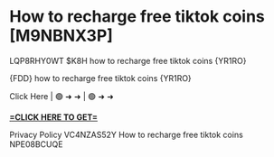 # How to recharge free tiktok coins [M9NBNX3P]

LQP8RHY0WT $K8H how to recharge free tiktok coins {YR1RO}

{FDD} how to recharge free tiktok coins {YR1RO}

Click Here | 🟢 ➜ ➜ | 🟢 ➜ ➜ 

**[=CLICK HERE TO GET=](https://www.google.com/url?q=https%3A%2F%2Fappbitly.com%2FBlvvf)**

Privacy Policy VC4NZAS52Y How to recharge free tiktok coins NPE08BCUQE

